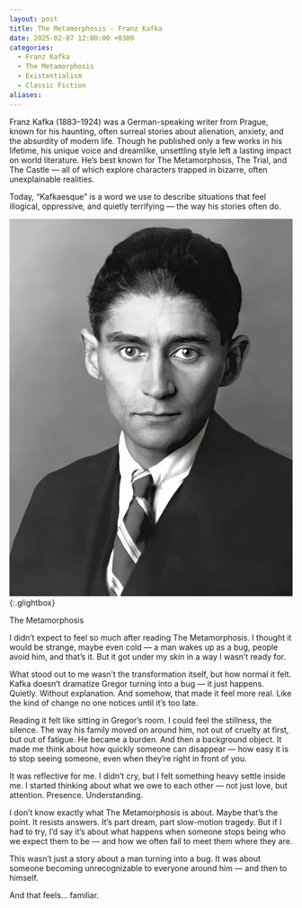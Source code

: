 ```yaml
---
layout: post
title: The Metamorphosis - Franz Kafka
date: 2025-02-07 12:00:00 +0300
categories:
  - Franz Kafka
  - The Metamorphosis
  - Existentialism
  - Classic Fiction
aliases:
---
```


Franz Kafka (1883–1924) was a German-speaking writer from Prague, known for his haunting, often surreal stories about alienation, anxiety, and the absurdity of modern life. Though he published only a few works in his lifetime, his unique voice and dreamlike, unsettling style left a lasting impact on world literature. He’s best known for The Metamorphosis, The Trial, and The Castle — all of which explore characters trapped in bizarre, often unexplainable realities.

Today, “Kafkaesque” is a word we use to describe situations that feel illogical, oppressive, and quietly terrifying — the way his stories often do.


[![Franz Kafka](/assets/image/franz.jpg)](/assets/image/franz.jpg){:.glightbox}


 The Metamorphosis

I didn’t expect to feel so much after reading The Metamorphosis. I thought it would be strange, maybe even cold — a man wakes up as a bug, people avoid him, and that’s it. But it got under my skin in a way I wasn’t ready for.

What stood out to me wasn’t the transformation itself, but how normal it felt. Kafka doesn’t dramatize Gregor turning into a bug — it just happens. Quietly. Without explanation. And somehow, that made it feel more real. Like the kind of change no one notices until it’s too late.

Reading it felt like sitting in Gregor’s room. I could feel the stillness, the silence. The way his family moved on around him, not out of cruelty at first, but out of fatigue. He became a burden. And then a background object. It made me think about how quickly someone can disappear — how easy it is to stop seeing someone, even when they’re right in front of you.

It was reflective for me. I didn’t cry, but I felt something heavy settle inside me. I started thinking about what we owe to each other — not just love, but attention. Presence. Understanding.

I don’t know exactly what The Metamorphosis is about. Maybe that’s the point. It resists answers. It’s part dream, part slow-motion tragedy. But if I had to try, I’d say it’s about what happens when someone stops being who we expect them to be — and how we often fail to meet them where they are.

This wasn’t just a story about a man turning into a bug. It was about someone becoming unrecognizable to everyone around him — and then to himself.

And that feels… familiar.